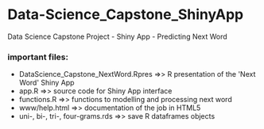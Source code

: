 # Data-Science_Capstone_ShinyApp
Data Science Capstone Project - Shiny App - Predicting Next Word

### important files:

* DataScience_Capstone_NextWord.Rpres =>> R presentation of the 'Next Word' Shiny App
* app.R =>> source code for Shiny App interface
* functions.R =>> functions to modelling and processing next word
* www/help.html =>> documentation of the job in HTML5
* uni-, bi-, tri-, four-grams.rds =>> save R dataframes objects
